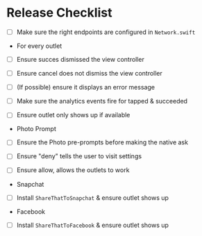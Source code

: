 Release Checklist
===

- [ ] Make sure the right endpoints are configured in `Network.swift`

- For every outlet
 - [ ] Ensure succes dismissed the view controller
 - [ ] Ensure cancel does not dismiss the view controller
 - [ ] (If possible) ensure it displays an error message
 - [ ] Make sure the analytics events fire for tapped & succeeded
 - [ ] Ensure outlet only shows up if available


 - Photo Prompt
 - [ ] Ensure the Photo pre-prompts before making the native ask
 - [ ] Ensure "deny" tells the user to visit settings
 - [ ] Ensure allow, allows the outlets to work



 - Snapchat
 - [ ] Install `ShareThatToSnapchat` & ensure outlet shows up

 - Facebook
 - [ ] Install `ShareThatToFacebook` & ensure outlet shows up
